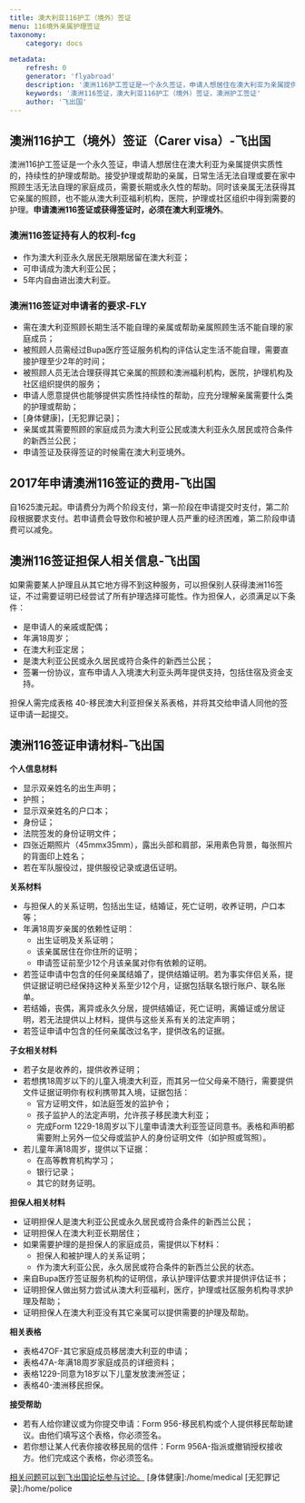 ```yaml
---
title: 澳大利亚116护工（境外）签证
menu: 116境外亲属护理签证
taxonomy:
    category: docs

metadata:
    refresh: 0
    generator: 'flyabroad'
    description: '澳洲116护工签证是一个永久签证，申请人想居住在澳大利亚为亲属提供实质性的，持续性的护理或帮助。接受护理或帮助的亲属，日常生活无法自理或要在家中照顾生活无法自理的家庭成员，需要长期或永久性的帮助。同时该亲属无法获得其它亲属的照顾，也不能从澳大利亚福利机构，医院，护理或社区组织中得到需要的护理。申请澳洲116签证或获得签证时，必须在澳大利亚境外。'
    keywords: '澳洲116签证，澳大利亚116护工（境外）签证，澳洲护工签证'
    author: '飞出国'
---
```


## 澳洲116护工（境外）签证（Carer visa）-飞出国

澳洲116护工签证是一个永久签证，申请人想居住在澳大利亚为亲属提供实质性的，持续性的护理或帮助。接受护理或帮助的亲属，日常生活无法自理或要在家中照顾生活无法自理的家庭成员，需要长期或永久性的帮助。同时该亲属无法获得其它亲属的照顾，也不能从澳大利亚福利机构，医院，护理或社区组织中得到需要的护理。**申请澳洲116签证或获得签证时，必须在澳大利亚境外**。

### 澳洲116签证持有人的权利-fcg

* 作为澳大利亚永久居民无限期居留在澳大利亚；
* 可申请成为澳大利亚公民；
* 5年内自由进出澳大利亚。

### 澳洲116签证对申请者的要求-FLY

* 需在澳大利亚照顾长期生活不能自理的亲属或帮助亲属照顾生活不能自理的家庭成员；
* 被照顾人员需经过Bupa医疗签证服务机构的评估认定生活不能自理，需要直接护理至少2年的时间；
* 被照顾人员无法合理获得其它亲属的照顾和澳洲福利机构，医院，护理机构及社区组织提供的服务；
* 申请人愿意提供也能够提供实质性持续性的帮助，应充分理解亲属需要什么类的护理或帮助；
* [身体健康]，[无犯罪记录]；
* 亲属或其需要照顾的家庭成员为澳大利亚公民或澳大利亚永久居民或符合条件的新西兰公民；
* 申请签证及获得签证的时候需在澳大利亚境外。

## 2017年申请澳洲116签证的费用-飞出国

自1625澳元起。申请费分为两个阶段支付，第一阶段在申请提交时支付，第二阶段根据要求支付。若申请费会导致你和被护理人员严重的经济困难，第二阶段申请费可以减免。

## 澳洲116签证担保人相关信息-飞出国

如果需要某人护理且从其它地方得不到这种服务，可以担保别人获得澳洲116签证，不过需要证明已经尝试了所有护理选择可能性。作为担保人，必须满足以下条件：

* 是申请人的亲戚或配偶；
* 年满18周岁；
* 在澳大利亚定居；
* 是澳大利亚公民或永久居民或符合条件的新西兰公民；
* 签署一份协议，宣布申请人入境澳大利亚头两年提供支持，包括住宿及资金支持。

担保人需完成表格 40-移民澳大利亚担保关系表格，并将其交给申请人同他的签证申请一起提交。

## 澳洲116签证申请材料-飞出国

**个人信息材料**

* 显示双亲姓名的出生声明；
* 护照；
* 显示双亲姓名的户口本；
* 身份证；
* 法院签发的身份证明文件；
* 四张近期照片（45mmx35mm），露出头部和肩部，采用素色背景，每张照片的背面印上姓名；
* 若在军队服役过，提供服役记录或退伍证明。

**关系材料**

* 与担保人的关系证明，包括出生证，结婚证，死亡证明，收养证明，户口本等；
* 年满18周岁亲属的依赖性证明：
    * 出生证明及关系证明；
    * 该亲属居住在你住所的证明；
    * 申请签证前至少12个月该亲属对你有依赖的证明。
* 若签证申请中包含的任何亲属结婚了，提供结婚证明。若为事实伴侣关系，提供证据证明已经保持这种关系至少12个月，证据包括联名银行账户、联名账单。
* 若结婚，丧偶，离异或永久分居，提供结婚证，死亡证明，离婚证或分居证明，若无法提供以上材料，提供与这些关系有关的法定声明；
* 若签证申请中包含的任何亲属改过名字，提供改名的证据。

**子女相关材料**

* 若子女是收养的，提供收养证明；
* 若想携18周岁以下的儿童入境澳大利亚，而其另一位父母亲不随行，需要提供文件证据证明你有权利携带其入境，证据包括：
    * 官方证明文件，如法庭签发的监护令；
    * 孩子监护人的法定声明，允许孩子移民澳大利亚；
    * 完成Form 1229-18周岁以下儿童申请澳大利亚签证同意书。表格和声明都需要附上另外一位父母或监护人的身份证明文件（如护照或驾照）。
* 若儿童年满18周岁，提供以下证据：
    * 在高等教育机构学习；
    * 银行记录；
    * 其它的财务证明。

**担保人相关材料**

* 证明担保人是澳大利亚公民或永久居民或符合条件的新西兰公民；
* 证明担保人在澳大利亚长期居住；
* 如果需要护理的是担保人的家庭成员，需提供以下材料：
    * 担保人和被护理人的关系证明；
    * 作为澳大利亚公民，永久居民或符合条件的新西兰公民的状态。
* 来自Bupa医疗签证服务机构的证明信，承认护理评估要求并提供评估证书；
* 证明担保人做出努力尝试从澳大利亚福利，医疗，护理或社区服务机构寻求护理及帮助；
* 证明担保人在澳大利亚没有其它亲属可以提供需要的护理及帮助。

**相关表格**

* 表格47OF-其它家庭成员移居澳大利亚的申请；
* 表格47A-年满18周岁家庭成员的详细资料；
* 表格1229-同意为18岁以下儿童发放澳洲签证；
* 表格40-澳洲移民担保。

**接受帮助**

* 若有人给你建议或为你提交申请：Form 956-移民机构或个人提供移民帮助建议。由他们填写这个表格，你必须签名。
* 若你想让某人代表你接收移民局的信件：Form 956A-指派或撤销授权接收方。他们完成这个表格，你必须签名。

[相关问题可以到飞出国论坛参与讨论。](http://bbs.fcgvisa.com/t/4779?target=_blank)
[身体健康]:/home/medical
[无犯罪记录]:/home/police